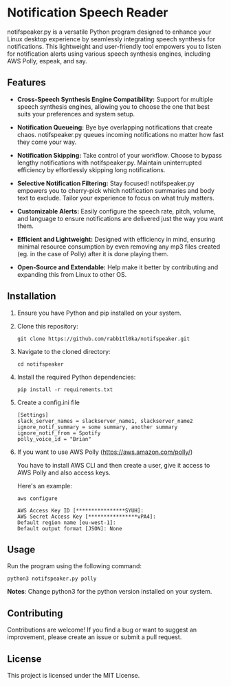 # Notification Speech Reader

notifspeaker.py is a versatile Python program designed to enhance your Linux desktop experience by seamlessly integrating speech synthesis for notifications. This lightweight and user-friendly tool empowers you to listen for notification alerts using various speech synthesis engines, including AWS Polly, espeak, and say.

## Features


- **Cross-Speech Synthesis Engine Compatibility:** Support for multiple speech synthesis engines, allowing you to choose the one that best suits your preferences and system setup.

- **Notification Queueing:** Bye bye overlapping notifications that create chaos. notifspeaker.py queues incoming notifications no matter how fast they come your way.

- **Notification Skipping:** Take control of your workflow. Choose to bypass lengthy notifications with notifspeaker.py. Maintain uninterrupted efficiency by effortlessly skipping long notifications.

- **Selective Notification Filtering:** Stay focused! notifspeaker.py empowers you to cherry-pick which notification summaries and body text to exclude. Tailor your experience to focus on what truly matters.

- **Customizable Alerts:** Easily configure the speech rate, pitch, volume, and language to ensure notifications are delivered just the way you want them.

- **Efficient and Lightweight:** Designed with efficiency in mind, ensuring minimal resource consumption by even removing any mp3 files created (eg. in the case of Polly) after it is done playing them.

- **Open-Source and Extendable:** Help make it better by contributing and expanding this from Linux to other OS.


## Installation

1. Ensure you have Python and pip installed on your system.

2. Clone this repository:

   ```
   git clone https://github.com/rabb1tl0ka/notifspeaker.git
   ```

3. Navigate to the cloned directory:

   ```
   cd notifspeaker
   ```

4. Install the required Python dependencies:

   ```
   pip install -r requirements.txt
   ```

5. Create a config.ini file

   ```
   [Settings]
   slack_server_names = slackserver_name1, slackserver_name2
   ignore_notif_summary = some summary, another summary
   ignore_notif_from = Spotify
   polly_voice_id = "Brian"
   ```
6. If you want to use AWS Polly (https://aws.amazon.com/polly/)

   You have to install AWS CLI and then create a user, give it access to AWS Polly and also access keys.

   Here's an example:

   ```
   aws configure

   AWS Access Key ID [****************SYUH]: 
   AWS Secret Access Key [****************vPA4]: 
   Default region name [eu-west-1]: 
   Default output format [JSON]: None
   ```

## Usage

Run the program using the following command:

```
python3 notifspeaker.py polly
```

**Notes**: Change python3 for the python version installed on your system.


## Contributing

Contributions are welcome! If you find a bug or want to suggest an improvement, please create an issue or submit a pull request.

## License

This project is licensed under the MIT License.